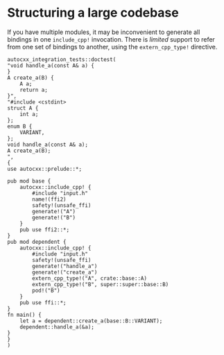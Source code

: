 # Structuring a large codebase

If you have multiple modules, it may be inconvenient to generate all bindings in one `include_cpp!` invocation.
There is _limited_ support to refer from one set of bindings to another, using the `extern_cpp_type!` directive.

```rust,ignore,autocxx,hidecpp
autocxx_integration_tests::doctest(
"void handle_a(const A& a) {
}
A create_a(B) {
    A a;
    return a;
}",
"#include <cstdint>
struct A {
    int a;
};
enum B {
    VARIANT,
};
void handle_a(const A& a);
A create_a(B);
",
{
use autocxx::prelude::*;

pub mod base {
    autocxx::include_cpp! {
        #include "input.h"
        name!(ffi2)
        safety!(unsafe_ffi)
        generate!("A")
        generate!("B")
    }
    pub use ffi2::*;
}
pub mod dependent {
    autocxx::include_cpp! {
        #include "input.h"
        safety!(unsafe_ffi)
        generate!("handle_a")
        generate!("create_a")
        extern_cpp_type!("A", crate::base::A)
        extern_cpp_type!("B", super::super::base::B)
        pod!("B")
    }
    pub use ffi::*;
}
fn main() {
    let a = dependent::create_a(base::B::VARIANT);
    dependent::handle_a(&a);
}
}
)
```
